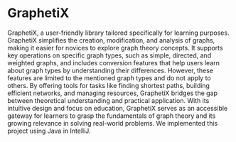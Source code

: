 <h1>GraphetiX</h1>
GraphetiX, a user-friendly library tailored specifically for learning purposes. GraphetiX simplifies the creation, modification, and analysis of graphs, making it easier for novices to explore graph theory concepts. It supports key operations on specific graph types, such as simple, directed, and weighted graphs, and includes conversion features that help users learn about graph types by understanding their differences. However, these features are limited to the mentioned graph types and do not apply to others. By offering tools for tasks like finding shortest paths, building efficient networks, and managing resources, GraphetiX bridges the gap between theoretical understanding and practical application. With its intuitive design and focus on education, GraphetiX serves as an accessible gateway for learners to grasp the fundamentals of graph theory and its growing relevance in solving real-world problems.
We implemented this project using Java in IntelliJ.
